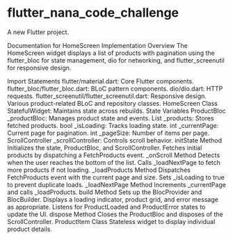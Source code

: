 # flutter_nana_code_challenge

A new Flutter project.

Documentation for HomeScreen Implementation
Overview
The HomeScreen widget displays a list of products with pagination using the flutter_bloc for state management, dio for networking, and flutter_screenutil for responsive design.

Import Statements
flutter/material.dart: Core Flutter components.
flutter_bloc/flutter_bloc.dart: BLoC pattern components.
dio/dio.dart: HTTP requests.
flutter_screenutil/flutter_screenutil.dart: Responsive design.
Various product-related BLoC and repository classes.
HomeScreen Class
StatefulWidget: Maintains state across rebuilds.
State Variables
ProductBloc _productBloc: Manages product state and events.
List<Product> _products: Stores fetched products.
bool _isLoading: Tracks loading state.
int _currentPage: Current page for pagination.
int _pageSize: Number of items per page.
ScrollController _scrollController: Controls scroll behavior.
initState Method
Initializes the state, ProductBloc, and ScrollController.
Fetches initial products by dispatching a FetchProducts event.
_onScroll Method
Detects when the user reaches the bottom of the list.
Calls _loadNextPage to fetch more products if not loading.
_loadProducts Method
Dispatches FetchProducts event with the current page and size.
Sets _isLoading to true to prevent duplicate loads.
_loadNextPage Method
Increments _currentPage and calls _loadProducts.
build Method
Sets up the BlocProvider and BlocBuilder.
Displays a loading indicator, product grid, and error message as appropriate.
Listens for ProductLoaded and ProductError states to update the UI.
dispose Method
Closes the ProductBloc and disposes of the ScrollController.
ProductItem Class
Stateless widget to display individual product details.





